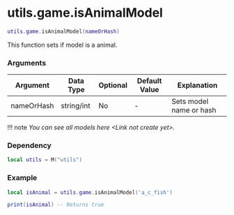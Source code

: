 # utils.game.isAnimalModel

```lua
utils.game.isAnimalModel(nameOrHash)
```
This function sets if model is a animal.

### Arguments
| Argument      | Data Type | Optional | Default Value | Explanation |
|---------------|-----------|----------|---------------|-------------|
| nameOrHash | string/int | No | - | Sets model name or hash |

!!! note
    *You can see all models here <Link not create yet\>.*

### Dependency
```lua
local utils = M("utils")
```

### Example
```lua
local isAnimal = utils.game.isAnimalModel('a_c_fish')

print(isAnimal) -- Returns true
```
